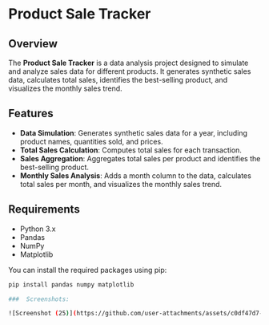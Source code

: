 # Product Sale Tracker

## Overview

The **Product Sale Tracker** is a data analysis project designed to simulate and analyze sales data for different products. It generates synthetic sales data, calculates total sales, identifies the best-selling product, and visualizes the monthly sales trend.

## Features

- **Data Simulation**: Generates synthetic sales data for a year, including product names, quantities sold, and prices.
- **Total Sales Calculation**: Computes total sales for each transaction.
- **Sales Aggregation**: Aggregates total sales per product and identifies the best-selling product.
- **Monthly Sales Analysis**: Adds a month column to the data, calculates total sales per month, and visualizes the monthly sales trend.

## Requirements

- Python 3.x
- Pandas
- NumPy
- Matplotlib

You can install the required packages using pip:

```bash
pip install pandas numpy matplotlib

###  Screenshots:

![Screenshot (25)](https://github.com/user-attachments/assets/c0df47d7-2633-41b0-858b-fcc66a7d1d0d)

